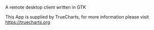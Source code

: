 A remote desktop client written in GTK

This App is supplied by TrueCharts, for more information please visit https://truecharts.org
